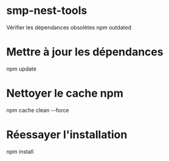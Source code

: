 # smp-nest-tools

Vérifier les dépendances obsolètes
npm outdated

# Mettre à jour les dépendances
npm update

# Nettoyer le cache npm
npm cache clean --force

# Réessayer l'installation
npm install
